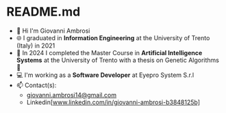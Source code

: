 # README.md

- 👋 Hi I'm Giovanni Ambrosi
- 🌐 I graduated in **Information Engineering** at the University of Trento (Italy) in 2021
- 🧠 In 2024 I completed the Master Course in **Artificial Intelligence Systems** at the University of Trento with a thesis on Genetic Algorithms 🐜
- 💻 I'm working as a **Software Developer** at Eyepro System S.r.l
- 📫 Contact(s):
  * giovanni.ambrosi14@gmail.com
  * Linkedin[www.linkedin.com/in/giovanni-ambrosi-b3848125b]
